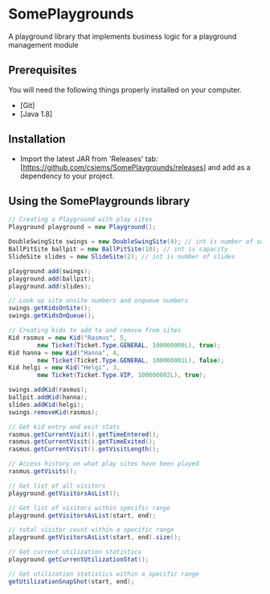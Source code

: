 # SomePlaygrounds
A playground library that implements business logic for a playground management module

## Prerequisites

You will need the following things properly installed on your computer.
* [Git]
* [Java 1.8]

## Installation

* Import the latest JAR from 'Releases' tab: [https://github.com/csiems/SomePlaygrounds/releases] and add as a dependency to your project.

## Using the SomePlaygrounds library

```Java
// Creating a Playground with play sites
Playground playground = new Playground();

DoubleSwingSite swings = new DoubleSwingSite(4); // int is number of swings (each holds two kids)
BallPitSite ballpit = new BallPitSite(10); // int is capacity
SlideSite slides = new SlideSite(2); // int is number of slides

playground.add(swings);
playground.add(ballpit);
playground.add(slides);

// Look up site onsite numbers and onqueue numbers
swings.getKidsOnSite();
swings.getKidsOnQueue();

// Creating kids to add to and remove from sites
Kid rasmus = new Kid("Rasmus", 5,
        new Ticket(Ticket.Type.GENERAL, 100000000L), true);
Kid hanna = new Kid("Hanna", 4,
        new Ticket(Ticket.Type.GENERAL, 100000001L), false);
Kid helgi = new Kid("Helgi", 3,
        new Ticket(Ticket.Type.VIP, 100000002L), true);

swings.addKid(rasmus);
ballpit.addKid(hanna);
slides.addKid(helgi);
swings.removeKid(rasmus);

// Get kid entry and exit stats
rasmus.getCurrentVisit().getTimeEntered();
rasmus.getCurrentVisit().getTimeExited();
rasmus.getCurrentVisit().getVisitLength();

// Access history on what play sites have been played
rasmus.getVisits();

// Get list of all visitors
playground.getVisitorsAsList();

// Get list of visitors within specific range
playground.getVisitorsAsList(start, end);

// total visitor count within a specific range
playground.getVisitorsAsList(start, end).size();

// Get current utilization statistics
playground.getCurrentUtilizationStat();

// Get utilization statistics within a specific range
getUtilizationSnapShot(start, end);

```


